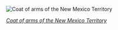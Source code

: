 
![Coat of arms of the New Mexico Territory](https://upload.wikimedia.org/wikipedia/commons/thumb/8/8f/New_Mexico_territory_coat_of_arms_%28illustrated%2C_1876%29.jpg/525px-New_Mexico_territory_coat_of_arms_%28illustrated%2C_1876%29.jpg)

*[Coat of arms of the New Mexico Territory](https://wikipedia.org/wiki/File:New_Mexico_territory_coat_of_arms_(illustrated,_1876).jpg)*
